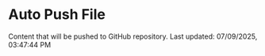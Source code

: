 # Auto Push File

Content that will be pushed to GitHub repository.
Last updated: 07/09/2025, 03:47:44 PM